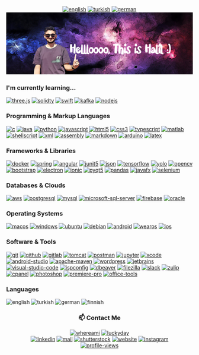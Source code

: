 <div align="center">
    <a href="README.md"><img alt="english" src="https://custom-icon-badges.demolab.com/badge/English-f56224?logo=english&color=c21833&labelColor=172568"></a>
    <a href="README_TR.md"><img alt="turkish" src="https://custom-icon-badges.demolab.com/badge/Turkish-f56224?logo=turkish&color=dd1421&labelColor=white"></a>
    <a href="README_DE.md"><img alt="german" src="https://custom-icon-badges.demolab.com/badge/German-f56224?logo=german&color=000000&labelColor=f5ce32"></a>
    <br>
    <img alt="banner-english" src="https://raw.githubusercontent.com/haliluluoglu/haliluluoglu/master/assets/banner-english.png">
</div>

<div align="left">
<h3>I'm currently learning...</h3>
    <a href="https://threejs.org"><img alt="three.js" src="https://img.shields.io/badge/Three.js-000000?logo=three.js&logoColor=white"></a>
    <a href="https://docs.soliditylang.org"><img alt="solidty" src="https://img.shields.io/badge/Solidity-363636?logo=solidity&logoColor=white"></a>
    <a href="https://developer.apple.com/swift"><img alt="swift" src="https://img.shields.io/badge/Swift-F05138?logo=swift&logoColor=white"></a>
    <a href="https://kafka.apache.org"><img alt="kafka" src="https://img.shields.io/badge/Kafka-231F20?logo=apache-kafka&logoColor=white"></a>
    <a href="https://nodejs.org"><img alt="nodejs" src="https://img.shields.io/badge/Node.js-339933?logo=node.js&logoColor=white"></a>
<h3>Programming & Markup Languages</h3>
    <a href="https://www.cprogramming.com"><img alt="c" src="https://custom-icon-badges.demolab.com/badge/C-bd0843?logo=c-in-hexagon&logoColor=white"></a>
    <a href="https://www.java.com"><img alt="java" src="https://custom-icon-badges.demolab.com/badge/Java-4673ad.svg?logo=java&logoColor=white"></a>
    <a href="https://www.python.org"><img alt="python" src="https://img.shields.io/badge/Python-2e4f70?logo=python&logoColor=white"></a>
    <a href="https://www.javascript.com"><img alt="javascript" src="https://img.shields.io/badge/JavaScript-F7DF1E?logo=javascript&logoColor=black"></a>
    <a href="https://html.com"><img alt="html5" src="https://img.shields.io/badge/HTML5-E34F26?logo=html5&logoColor=white"></a>
    <a href="https://www.w3.org/Style/CSS"><img alt="css3" src="https://img.shields.io/badge/CSS-1572B6?logo=css3&logoColor=white"></a>
    <a href="https://www.typescriptlang.org"><img alt="typescript" src="https://img.shields.io/badge/TypeScript-3178C6?logo=typescript&logoColor=white"></a>
    <a href="https://www.mathworks.com"><img alt="matlab" src="https://custom-icon-badges.demolab.com/badge/Matlab-000000?logo=matlab&logoColor=white"></a>
    <a href="https://www.shellscript.sh"><img alt="shellscript" src="https://custom-icon-badges.demolab.com/badge/Shell Script-ffff00?logo=shell-scrript&logoColor=white"></a>
    <a href="https://www.w3.org/XML"><img alt="xml" src="https://custom-icon-badges.demolab.com/badge/XML & XSLT-00fff0?logo=xml&logoColor=white"></a>
    <a href="https://www.intel.com/content/dam/develop/external/us/en/documents/introduction-to-x64-assembly-181178.pdf"><img alt="assembly" src="https://custom-icon-badges.demolab.com/badge/Assembly-525252?logo=asm-hex&logoColor=white"></a>
    <a href="https://www.markdownguide.org"><img alt="markdown" src="https://img.shields.io/badge/Markdown-000000?logo=markdown&logoColor=white"></a>
    <a href="https://www.arduino.cc"><img alt="arduino" src="https://img.shields.io/badge/Arduino-00979D?logo=arduino&logoColor=white"></a>
    <a href="https://www.latex-project.org"><img alt="latex" src="https://img.shields.io/badge/LaTeX-008080?logo=latex&logoColor=white"></a>
<h3>Frameworks & Libraries</h3>
    <a href="https://www.docker.com"><img alt="docker" src="https://img.shields.io/badge/Docker-2496ED?logo=docker&logoColor=white"></a>
    <a href="https://spring.io"><img alt="spring" src="https://img.shields.io/badge/Spring-6DB33F?logo=spring&logoColor=white"></a>
    <a href="https://angular.io"><img alt="angular" src="https://img.shields.io/badge/Angular-DD0031?logo=angular&logoColor=white"></a>
    <a href="https://junit.org"><img alt="junit5" src="https://img.shields.io/badge/Junit5-25A162?logo=junit5&logoColor=white"></a>
    <a href="https://www.json.org"><img alt="json" src="https://img.shields.io/badge/Json-000000?logo=json&logoColor=white"></a>
    <a href="https://www.tensorflow.org"><img alt="tensorflow" src="https://img.shields.io/badge/Tensorflow-FF6F00?logo=tensorflow&logoColor=white"></a>
    <a href="https://pjreddie.com/darknet/yolo"><img alt="yolo" src="https://img.shields.io/badge/YOLO-00FFFF?logo=yolo&logoColor=red"></a>
    <a href="https://opencv.org"><img alt="opencv" src="https://img.shields.io/badge/OpenCV-5C3EE8?logo=opencv&logoColor=white"></a>
    <a href="https://getbootstrap.com"><img alt="bootstrap" src="https://img.shields.io/badge/Bootstrap-7952B3?logo=bootstrap&logoColor=white"></a>
    <a href="https://www.electronjs.org"><img alt="electron" src="https://img.shields.io/badge/Electron-47848F?logo=electron&logoColor=white"></a>
    <a href="https://ionicframework.com"><img alt="ionic" src="https://img.shields.io/badge/Ionic-3880FF?logo=ionic&logoColor=white"></a>
    <a href="https://riverbankcomputing.com/software/pyqt/intro"><img alt="pyqt5" src="https://img.shields.io/badge/PyQT5-41CD52?logo=qt&logoColor=white"></a>
    <a href="https://pandas.pydata.org"><img alt="pandas" src="https://img.shields.io/badge/pandas-150458?logo=pandas&logoColor=white"></a>
    <a href="https://openjfx.io"><img alt="javafx" src="https://custom-icon-badges.demolab.com/badge/JavaFX-579fcc?logo=javafx&logoColor=white"></a>
    <a href="https://www.selenium.dev"><img alt="selenium" src="https://img.shields.io/badge/Selenium-43B02A?logo=selenium&logoColor=white"></a>
<h3>Databases & Clouds</h3>
    <a href="https://aws.amazon.com"><img alt="aws" src="https://img.shields.io/badge/AWS-232F3E?logo=amazon-aws&logoColor=white"></a>
    <a href="https://www.postgresql.org"><img alt="postgresql" src="https://img.shields.io/badge/PostgreSQL-4169E1?logo=postgresql&logoColor=white"></a>
    <a href="https://www.mysql.com"><img alt="mysql" src="https://img.shields.io/badge/MySQL-4479A1?logo=mysql&logoColor=white"></a>
    <a href="https://www.microsoft.com/en-us/sql-server"><img alt="microsoft-sql-server" src="https://img.shields.io/badge/Microsoft SQL Server-CC2927?logo=microsoft-SQL-Server&logoColor=white"></a>
    <a href="https://firebase.google.com"><img alt="firebase" src="https://img.shields.io/badge/Firebase-FFCA28?logo=firebase&logoColor=white"></a>
    <a href="https://www.oracle.com/database"><img alt="oracle" src="https://img.shields.io/badge/Oracle-3880FF?logo=oracle&logoColor=white"></a>
<h3>Operating Systems</h3>
    <a href="https://developer.apple.com"><img alt="macos" src="https://img.shields.io/badge/MacOS-000000?logo=macos&logoColor=white"></a>
    <a href="https://developer.microsoft.com"><img alt="windows" src="https://img.shields.io/badge/Windows-0078D6?logo=windows&logoColor=white"></a>
    <a href="https://ubuntu.com"><img alt="ubuntu" src="https://img.shields.io/badge/Ubuntu-E95420?logo=ubuntu&logoColor=white"></a>
    <a href="https://www.debian.org"><img alt="debian" src="https://img.shields.io/badge/Debian-A81D33?logo=debian&logoColor=white"></a>
    <a href="https://www.android.com"><img alt="android" src="https://img.shields.io/badge/Android-3DDC84?logo=android&logoColor=white"></a>
    <a href="https://wearos.google.com"><img alt="wearos" src="https://img.shields.io/badge/WearOS-4285F4?logo=wearos&logoColor=white"></a>
    <a href="https://developer.apple.com"><img alt="ios" src="https://img.shields.io/badge/iOS-000000?logo=ios&logoColor=white"></a>
<h3>Software & Tools</h3>
    <a href="https://git-scm.com"><img alt="git" src="https://img.shields.io/badge/Git-F05032?logo=wordpress&logoColor=white"></a>
    <a href="https://github.com"><img alt="github" src="https://img.shields.io/badge/Github-181717?logo=github&logoColor=white"></a>
    <a href="https://about.gitlab.com"><img alt="gitlab" src="https://img.shields.io/badge/Gitlab-FC6D26?logo=gitlab&logoColor=white"></a>
    <a href="https://tomcat.apache.org"><img alt="tomcat" src="https://img.shields.io/badge/Tomcat-F8DC75?logo=apache-tomcat&logoColor=white"></a>
    <a href="https://www.postman.com"><img alt="postman" src="https://img.shields.io/badge/Postman-FF6C37?logo=postman&logoColor=white"></a>
    <a href="https://jupyter.org"><img alt="jupyter" src="https://img.shields.io/badge/Jupyter-F37626?logo=jupyter&logoColor=white"></a>
    <a href="https://developer.apple.com/xcode"><img alt="xcode" src="https://img.shields.io/badge/Xcode-147EFB?logo=xcode&logoColor=white"></a>
    <a href="https://developer.android.com/studio"><img alt="android-studio" src="https://img.shields.io/badge/Android Studio-3DDC84?logo=android-studio&logoColor=white"></a>
    <a href="https://maven.apache.org"><img alt="apache-maven" src="https://img.shields.io/badge/Maven-C71A36?logo=apache-maven&logoColor=white"></a>
    <a href="https://wordpress.com"><img alt="wordpress" src="https://img.shields.io/badge/WordPress-21759B?logo=wordpress&logoColor=white"></a>
    <a href="https://www.jetbrains.com"><img alt="jetbrains" src="https://img.shields.io/badge/Jetbrains IDEs-000000?logo=jetbrains&logoColor=white"></a>
    <a href="https://code.visualstudio.com"><img alt="visual-studio-code" src="https://img.shields.io/badge/Visual Studio Code-007ACC?logo=visual-studio-code&logoColor=white"></a>
    <a href="https://www.ispconfig.org"><img alt="ispconfig" src="https://custom-icon-badges.demolab.com/badge/ISPConfig-red?logo=ispconfig&logoColor=white"></a>
    <a href="https://dbeaver.io"><img alt="dbeaver" src="https://custom-icon-badges.demolab.com/badge/DBeaver-372923?logo=dbeaver-mono&logoColor=white"></a>
    <a href="https://filezilla-project.org"><img alt="filezilla" src="https://img.shields.io/badge/FileZilla-BF0000?logo=filezilla&logoColor=white"></a>
    <a href="https://slack.com"><img alt="slack" src="https://img.shields.io/badge/Slack-4A154B?logo=Slack&logoColor=white"></a>
    <a href="https://zulip.com"><img alt="zulip" src="https://img.shields.io/badge/Zulip-58a092?logo=Zulip&logoColor=white"></a>
    <a href="https://cpanel.net"><img alt="cpanel" src="https://img.shields.io/badge/Cpanel-FF6C2C?logo=cpanel&logoColor=white"></a>
    <a href="https://www.adobe.com/products/photoshop.html"><img alt="photoshop" src="https://img.shields.io/badge/Photoshop-31A8FF?logo=adobe-photoshop&logoColor=white"></a>
    <a href="https://www.adobe.com/products/premiere.html"><img alt="premiere-pro" src="https://img.shields.io/badge/Premiere Pro-9999FF?logo=adobe-photoshop&logoColor=white"></a>
    <a href="https://www.office.com"><img alt="office-tools" src="https://img.shields.io/badge/MS Office & iWork & Google Workspace-D83B01?logo=microsoft-office&logoColor=white"></a>
<h3>Languages</h3>
    <img alt="english" src="https://custom-icon-badges.demolab.com/badge/English-Fluent-f56224?logo=english&color=c21833&labelColor=172568">
    <img alt="turkish" src="https://custom-icon-badges.demolab.com/badge/Turkish-Native-f56224?logo=turkish&color=dd1421&labelColor=white">
    <img alt="german" src="https://custom-icon-badges.demolab.com/badge/German-Intermediate-f56224?logo=german&color=000000&labelColor=f5ce32">
    <img alt="finnish" src="https://custom-icon-badges.demolab.com/badge/Finnish-Beginner-f56224?logo=finnish&color=white&labelColor=224172">
</div>

<div align="center">
    <h3>📫 Contact Me</h3>
    <a href="https://goo.gl/maps/6J3AioiFBnKGP4e1A"><img alt="whereami" src="https://img.shields.io/badge/Istanbul, Türkiye-c21833?style=for-the-badge&logo=pinboard&logoColor=white"></a>
    <a href="https://www.buymeacoffee.com/haliluluoglu"><img alt="luckyday" src="https://img.shields.io/badge/Random Kindness :)-FFDD00?style=for-the-badge&logo=buymeacoffee&logoColor=white"></a>
    <br>
    <a href="https://www.linkedin.com/in/halil-ibrahim-uluoglu"><img alt="linkedin" src="https://img.shields.io/badge/Linkedin-0A66C2?style=for-the-badge&logo=linkedin&logoColor=white"></a>
    <a href="mailto:haliluluoglu@gmail.com?bcc=mail@haliluluoglu.com&subject=From Github:"><img alt="mail" src="https://img.shields.io/badge/Mail-EA4335?style=for-the-badge&logo=gmail&logoColor=white"></a>
    <a href="https://www.shutterstock.com/g/Halil+Uluoglu"><img alt="shutterstock" src="https://img.shields.io/badge/Shutterstock-EE2B24?style=for-the-badge&logo=shutterstock&logoColor=white"></a>
    <a href="https://www.haliluluoglu.com"><img alt="website" src="https://custom-icon-badges.demolab.com/badge/Website-4285F4?style=for-the-badge&logo=website&logoColor=white"></a>
    <a href="https://www.instagram.com/halil.uluoglu"><img alt="instagram" src="https://img.shields.io/badge/Instagram-E4405F?style=for-the-badge&logo=instagram&logoColor=white"></a>
    <br>
    <a href="https://www.github.com/haliluluoglu/haliluluoglu"><img alt="profile-views" src="https://komarev.com/ghpvc/?username=haliluluoglu&style=flat-square"></a>
</div>


